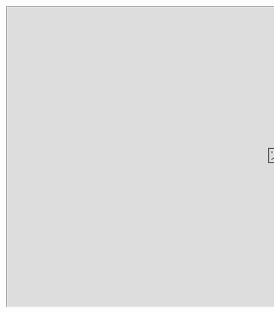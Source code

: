 <iframe  width="1500" height="820" src="https://docs.google.com/spreadsheets/d/e/2PACX-1vT8Br_R2V4Xi7KNsq5ylQPZ1JfMdSBgM6y31vAzw-TLYgHXvjEKxQgddTTDZMO7jNPiHu82xYD9LAJB/pubhtml?widget=true&amp;headers=false"></iframe>